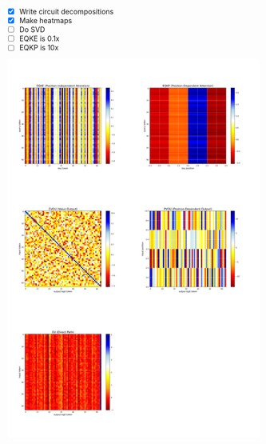 - [x] Write circuit decompositions
- [x] Make heatmaps
- [ ] Do SVD
- [ ] EQKE is 0.1x
- [ ] EQKP is 10x

![Heatmap grid but it's buggy](heatmap_grid.png)
